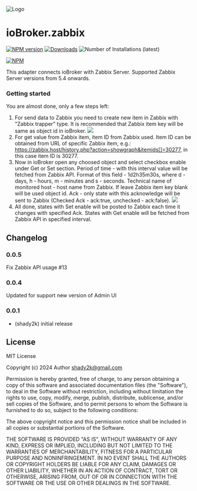 ![Logo](admin/zabbix.png)
# ioBroker.zabbix

[![NPM version](http://img.shields.io/npm/v/iobroker.zabbix.svg)](https://www.npmjs.com/package/iobroker.zabbix)
[![Downloads](https://img.shields.io/npm/dm/iobroker.zabbix.svg)](https://www.npmjs.com/package/iobroker.zabbix)
![Number of Installations (latest)](http://iobroker.live/badges/zabbix-installed.svg)

[![NPM](https://nodei.co/npm/iobroker.zabbix.png?downloads=true)](https://nodei.co/npm/iobroker.zabbix/)

This adapter connects ioBroker with Zabbix Server. Supported Zabbix Server versions from 5.4 onwards.

### Getting started

You are almost done, only a few steps left:
1. For send data to Zabbix you need to create new item in Zabbix with "Zabbix trapper" type. It is recommended that Zabbix item key will be same as object id in ioBroker.
![](2020-01-14-16-21-38.png)
2. For get value from Zabbix item, item ID from Zabbix used. Item ID can be obtained from URL of specific Zabbix item, e.g.: https://zabbix.host/history.php?action=showgraph&itemids[]=30277, in this case item ID is 30277.
3. Now in ioBroker open any choosed object and select checkbox enable under Get or Set section. 
Period of time - with this interval value will be fetched from Zabbix API. Format of this field - 1d2h35m30s, where d - days, h - hours, m - minutes and s - seconds.
Technical name of monitored host - host name from Zabbix. If leave Zabbix item key blank will be used object id. 
Ack - only state with this acknowledge will be sent to Zabbix (Checked Ack - ack:true, unchecked - ack:false).
![](2020-01-14-16-51-03.png)
4. All done, states with Set enable will be posted to Zabbix each time it changes with specified Ack. States with Get enable will be fetched from Zabbix API in specified interval.

## Changelog

### 0.0.5
Fix Zabbix API usage #13
### 0.0.4
Updated for support new version of Admin UI
### 0.0.1
* (shady2k) initial release

## License
MIT License

Copyright (c) 2024 Author <shady2k@gmail.com>

Permission is hereby granted, free of charge, to any person obtaining a copy
of this software and associated documentation files (the "Software"), to deal
in the Software without restriction, including without limitation the rights
to use, copy, modify, merge, publish, distribute, sublicense, and/or sell
copies of the Software, and to permit persons to whom the Software is
furnished to do so, subject to the following conditions:

The above copyright notice and this permission notice shall be included in all
copies or substantial portions of the Software.

THE SOFTWARE IS PROVIDED "AS IS", WITHOUT WARRANTY OF ANY KIND, EXPRESS OR
IMPLIED, INCLUDING BUT NOT LIMITED TO THE WARRANTIES OF MERCHANTABILITY,
FITNESS FOR A PARTICULAR PURPOSE AND NONINFRINGEMENT. IN NO EVENT SHALL THE
AUTHORS OR COPYRIGHT HOLDERS BE LIABLE FOR ANY CLAIM, DAMAGES OR OTHER
LIABILITY, WHETHER IN AN ACTION OF CONTRACT, TORT OR OTHERWISE, ARISING FROM,
OUT OF OR IN CONNECTION WITH THE SOFTWARE OR THE USE OR OTHER DEALINGS IN THE
SOFTWARE.
